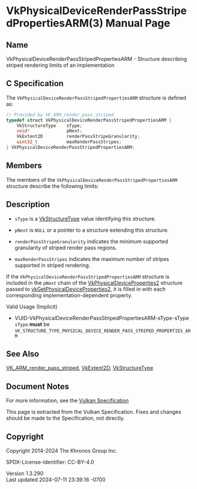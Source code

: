 # VkPhysicalDeviceRenderPassStripedPropertiesARM(3) Manual Page

## Name

VkPhysicalDeviceRenderPassStripedPropertiesARM - Structure describing
striped rendering limits of an implementation



## <a href="#_c_specification" class="anchor"></a>C Specification

The `VkPhysicalDeviceRenderPassStripedPropertiesARM` structure is
defined as:

``` c
// Provided by VK_ARM_render_pass_striped
typedef struct VkPhysicalDeviceRenderPassStripedPropertiesARM {
    VkStructureType    sType;
    void*              pNext;
    VkExtent2D         renderPassStripeGranularity;
    uint32_t           maxRenderPassStripes;
} VkPhysicalDeviceRenderPassStripedPropertiesARM;
```

## <a href="#_members" class="anchor"></a>Members

The members of the `VkPhysicalDeviceRenderPassStripedPropertiesARM`
structure describe the following limits:

## <a href="#_description" class="anchor"></a>Description

- `sType` is a [VkStructureType](https://registry.khronos.org/vulkan/specs/1.3-extensions/man/html/VkStructureType.html) value identifying
  this structure.

- `pNext` is `NULL` or a pointer to a structure extending this
  structure.

- <span id="limits-renderPassStripeGranularity"></span>
  `renderPassStripeGranularity` indicates the minimum supported
  granularity of striped render pass regions.

- <span id="limits-maxRenderPassStripes"></span> `maxRenderPassStripes`
  indicates the maximum number of stripes supported in striped
  rendering.

If the `VkPhysicalDeviceRenderPassStripedPropertiesARM` structure is
included in the `pNext` chain of the
[VkPhysicalDeviceProperties2](https://registry.khronos.org/vulkan/specs/1.3-extensions/man/html/VkPhysicalDeviceProperties2.html)
structure passed to
[vkGetPhysicalDeviceProperties2](https://registry.khronos.org/vulkan/specs/1.3-extensions/man/html/vkGetPhysicalDeviceProperties2.html),
it is filled in with each corresponding implementation-dependent
property.

Valid Usage (Implicit)

- <a
  href="#VUID-VkPhysicalDeviceRenderPassStripedPropertiesARM-sType-sType"
  id="VUID-VkPhysicalDeviceRenderPassStripedPropertiesARM-sType-sType"></a>
  VUID-VkPhysicalDeviceRenderPassStripedPropertiesARM-sType-sType  
  `sType` **must** be
  `VK_STRUCTURE_TYPE_PHYSICAL_DEVICE_RENDER_PASS_STRIPED_PROPERTIES_ARM`

## <a href="#_see_also" class="anchor"></a>See Also

[VK_ARM_render_pass_striped](https://registry.khronos.org/vulkan/specs/1.3-extensions/man/html/VK_ARM_render_pass_striped.html),
[VkExtent2D](https://registry.khronos.org/vulkan/specs/1.3-extensions/man/html/VkExtent2D.html), [VkStructureType](https://registry.khronos.org/vulkan/specs/1.3-extensions/man/html/VkStructureType.html)

## <a href="#_document_notes" class="anchor"></a>Document Notes

For more information, see the <a
href="https://registry.khronos.org/vulkan/specs/1.3-extensions/html/vkspec.html#VkPhysicalDeviceRenderPassStripedPropertiesARM"
target="_blank" rel="noopener">Vulkan Specification</a>

This page is extracted from the Vulkan Specification. Fixes and changes
should be made to the Specification, not directly.

## <a href="#_copyright" class="anchor"></a>Copyright

Copyright 2014-2024 The Khronos Group Inc.

SPDX-License-Identifier: CC-BY-4.0

Version 1.3.290  
Last updated 2024-07-11 23:39:16 -0700
